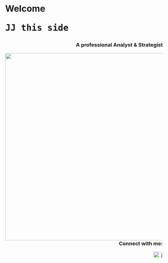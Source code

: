 <h1 align="left">Welcome<pre>JJ this side</h1>
<h3 align="right">A professional Analyst & Strategist</h3>

<img align="left" width="800" height="600" src="https://media.giphy.com/media/e4XoMyi71201l6dNxj/giphy.gif">

<h3 align="right">Connect with me:</h3>
<p align="right">
<a href="linkedin.com/in/jatin-j-b9205815b" target="blank"><img align="right" src="https://raw.githubusercontent.com/rahuldkjain/github-profile-readme-generator/master/src/images/icons/Social/linked-in-alt.svg" alt="jay j" height="20" width="30" /></a>
</p>
